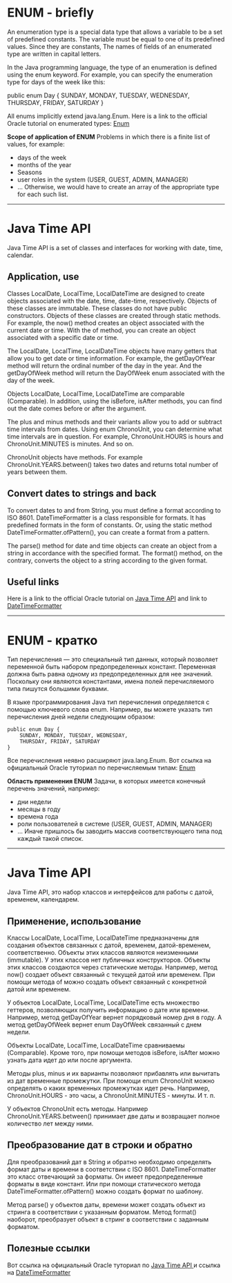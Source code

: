 # ENUM - briefly

An enumeration type is a special data type that allows a variable to be a set of predefined constants.
The variable must be equal to one of its predefined values. Since they are constants,
The names of fields of an enumerated type are written in capital letters.

In the Java programming language, the type of an enumeration is defined using the enum keyword.
For example, you can specify the enumeration type for days of the week like this:

public enum Day {
SUNDAY, MONDAY, TUESDAY, WEDNESDAY,
THURSDAY, FRIDAY, SATURDAY
}

All enums implicitly extend java.lang.Enum.
Here is a link to the official Oracle tutorial on enumerated types:
<a href="https://docs.oracle.com/javase/tutorial/java/javaOO/enum.html">Enum</a>

**Scope of application of ENUM**
Problems in which there is a finite list of values, for example:
- days of the week
- months of the year
- Seasons
- user roles in the system (USER, GUEST, ADMIN, MANAGER)
- ...
  Otherwise, we would have to create an array of the appropriate type for each such list.

--------------------------

# Java Time API

Java Time API is a set of classes and interfaces for working with date, time, calendar.

## Application, use
Classes LocalDate, LocalTime, LocalDateTime are designed to create objects associated with the date,
time, date-time, respectively.
Objects of these classes are immutable.
These classes do not have public constructors.
Objects of these classes are created through static methods.
For example, the now() method creates an object associated with the current date or time.
With the of method, you can create an object associated with a specific date or time.

The LocalDate, LocalTime, LocalDateTime objects have many getters that allow you to get
date or time information.
For example, the getDayOfYear method will return the ordinal number of the day in the year.
And the getDayOfWeek method will return the DayOfWeek enum associated with the day of the week.

Objects LocalDate, LocalTime, LocalDateTime are comparable (Comparable).
In addition, using the isBefore, isAfter methods, you can find out the date comes before or after the argument.

The plus and minus methods and their variants allow you to add or subtract time intervals from dates.
Using enum ChronoUnit, you can determine what time intervals are in question.
For example, ChronoUnit.HOURS is hours and ChronoUnit.MINUTES is minutes. And so on.

ChronoUnit objects have methods. For example ChronoUnit.YEARS.between() takes two dates and returns
total number of years between them.

## Convert dates to strings and back
To convert dates to and from String, you must define a format according to ISO 8601.
DateTimeFormatter is a class responsible for formats. It has predefined formats in the form of constants.
Or, using the static method DateTimeFormatter.ofPattern(), you can create a format from a pattern.

The parse() method for date and time objects can create an object from a string in accordance with the specified format.
The format() method, on the contrary, converts the object to a string according to the given format.

## Useful links
Here is a link to the official Oracle tutorial on
<a href="https://docs.oracle.com/javase/tutorial/datetime/index.html"> Java Time API</a> and
link to
<a href="https://docs.oracle.com/en/java/javase/11/docs/api/java.base/java/time/format/DateTimeFormatter.html"> DateTimeFormatter</a>

____________________________________________________

# ENUM - кратко

Тип перечисления — это специальный тип данных, который позволяет переменной быть набором предопределенных констант.
Переменная должна быть равна одному из предопределенных для нее значений. Поскольку они являются константами,
имена полей перечисляемого типа пишутся большими буквами.

В языке программирования Java тип перечисления определяется с помощью ключевого слова enum.
Например, вы можете указать тип перечисления дней недели следующим образом:

	public enum Day {
	    SUNDAY, MONDAY, TUESDAY, WEDNESDAY,
	    THURSDAY, FRIDAY, SATURDAY 
	}

Все перечисления неявно расширяют java.lang.Enum.
Вот ссылка на официальный Oracle туториал по перечисляемым типам:
<a href="https://docs.oracle.com/javase/tutorial/java/javaOO/enum.html">Enum</a>

**Область применения ENUM**
Задачи, в которых имеется конечный перечень значений, например:
- дни недели
- месяцы в году
- времена года
- роли пользователей в системе (USER, GUEST, ADMIN, MANAGER)
- ...
  Иначе пришлось бы заводить массив соответствующего типа под каждый такой список.

------------------------------------

# Java Time API

Java Time API, это набор классов и интерфейсов для работы с датой, временем, календарем.

## Применение, использование
Классы LocalDate, LocalTime, LocalDateTime предназначены для создания объектов связанных с датой,
временем, датой-временем, соответственно.
Объекты этих классов являются неизменными (immutable).
У этих классов нет публичных конструкторов.
Объекты этих классов создаются через статические методы.
Например, метод now() создает объект связанный с текущей датой или временем.
При помощи метода of можно создать объект связанный с конкретной датой или временем.

У объектов LocalDate, LocalTime, LocalDateTime есть множество геттеров, позволяющих получить
информацию о дате или времени.
Например, метод getDayOfYear вернет порядковый номер дня в году.
А метод getDayOfWeek вернет enum DayOfWeek связанный с днем недели.

Объекты LocalDate, LocalTime, LocalDateTime сравниваемы (Comparable).
Кроме того, при помощи методов isBefore, isAfter можно узнать дата идет до или после аргумента.

Методы plus, minus и их варианты позволяют прибавлять или вычитать из дат временные промежутки.
При помощи enum ChronoUnit можно определять о каких временных промежутках идет речь.
Например, ChronoUnit.HOURS - это часы, а ChronoUnit.MINUTES - минуты. И т. п.

У объектов ChronoUnit есть методы. Например ChronoUnit.YEARS.between() принимает две даты и возвращает
полное количество лет между ними.

## Преобразование дат в строки и обратно
Для преобразований дат в String и обратно необходимо определять формат даты и времени в соответствии с ISO 8601.
DateTimeFormatter это класс отвечающий за форматы. Он имеет предопределенные форматы в виде констант.
Или при помощи статического метода DateTimeFormatter.ofPattern() можно создать формат по шаблону.

Метод parse() у объектов даты, времени может создать объект из стринга в соответствии с указанным форматом.
Метод format() наоборот, преобразует объект в стринг в соответствии с заданным форматом.

## Полезные ссылки
Вот ссылка на официальный Oracle туториал по
<a href="https://docs.oracle.com/javase/tutorial/datetime/index.html"> Java Time API </a> и
ссылка на
<a href="https://docs.oracle.com/en/java/javase/11/docs/api/java.base/java/time/format/DateTimeFormatter.html"> DateTimeFormatter </a>
